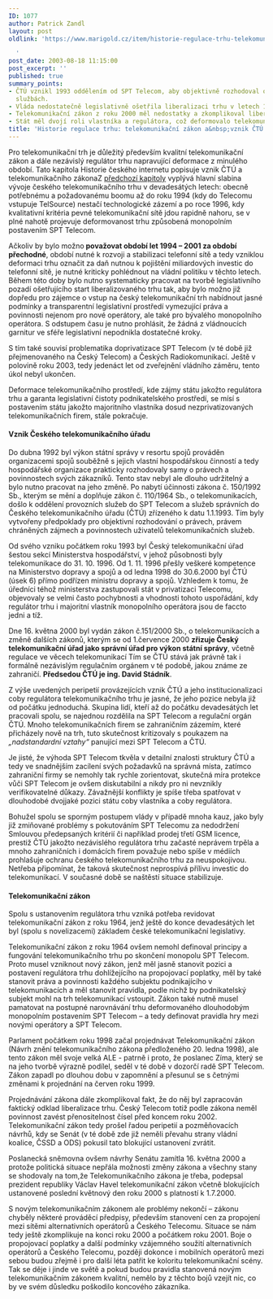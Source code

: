 ```yaml
---
ID: 1077
author: Patrick Zandl
layout: post
oldlink: 'https://www.marigold.cz/item/historie-regulace-trhu-telekomunikacni-zakon-a-vznik-ctu

  '
post_date: 2003-08-18 11:15:00
post_excerpt: ''
published: true
summary_points:
- ČTÚ vznikl 1993 oddělením od SPT Telecom, aby objektivně rozhodoval o telekomunikačních
  službách.
- Vláda nedostatečně legislativně ošetřila liberalizaci trhu v letech 1994-2001.
- Telekomunikační zákon z roku 2000 měl nedostatky a zkomplikoval liberalizaci trhu.
- Stát měl dvojí roli vlastníka a regulátora, což deformovalo telekomunikační prostředí.
title: 'Historie regulace trhu: telekomunikační zákon a&nbsp;vznik ČTÚ'
---
```


Pro telekomunikační trh je důležitý především kvalitní telekomunikační zákon a dále nezávislý regulátor trhu napravující deformace z minulého období. Tato kapitola Historie českého internetu popisuje vznik ČTÚ a telekomunikačního zákona<!--more-->Z <A href="/historieinternetu/ucednickaleta030811.html">předchozí kapitoly</A> vyplývá hlavní slabina vývoje českého telekomunikačního trhu v devadesátých letech: obecně potřebnému a požadovanému boomu až do roku 1994 (kdy do Telecomu vstupuje TelSource) nestačí technologické zázemí a po roce 1996, kdy kvalitativní kritéria pevné telekomunikační sítě jdou rapidně nahoru, se v plné nahotě projevuje deformovanost trhu způsobená monopolním postavením SPT Telecom. 
<p>
Ačkoliv by bylo možno<STRONG> považovat období let 1994 &#8211; 2001 za období přechodné</STRONG>, období nutné k rozvoji a stabilizaci telefonní sítě a tedy vzniklou deformaci trhu označit za daň nutnou k pojištění miliardových investic do telefonní sítě, je nutné kriticky pohlédnout na vládní politiku v těchto letech. Během této doby bylo nutno systematicky pracovat na tvorbě legislativního pozadí ošetřujícího start liberalizovaného trhu tak, aby bylo možno již dopředu pro zájemce o vstup na český telekomunikační trh nabídnout jasné podmínky a transparentní legislativní prostředí vymezující práva a povinnosti nejenom pro nové operátory, ale také pro bývalého monopolního operátora. S odstupem času je nutno prohlásit, že žádná z vládnoucích garnitur ve sféře legislativní nepodnikla dostatečné kroky. 
<p>
S tím také souvisí problematika doprivatizace SPT Telecom (v té době již přejmenovaného na Český Telecom) a Českých Radiokomunikací. Ještě v polovině roku 2003, tedy jedenáct let od zveřejnění vládního záměru, tento úkol nebyl ukončen. 
<p>
Deformace telekomunikačního prostředí, kde zájmy státu jakožto regulátora trhu a garanta legislativní čistoty podnikatelského prostředí, se mísí s postavením státu jakožto majoritního vlastníka dosud nezprivatizovaných telekomunikačních firem, stále pokračuje.&#160; 
<H4>Vznik Českého telekomunikačního úřadu</H4>
<p>
Do dubna 1992 byl výkon státní správy v resortu spojů prováděn organizacemi spojů souběžně s jejich vlastní hospodářskou činností a tedy hospodářské organizace prakticky rozhodovaly samy o právech a povinnostech svých zákazníků. Tento stav nebyl ale dlouho udržitelný a bylo nutno pracovat na jeho změně. Po nabytí účinnosti zákona č. 150/1992 Sb., kterým se mění a doplňuje zákon č. 110/1964 Sb., o telekomunikacích, došlo k oddělení provozních služeb do SPT Telecom a služeb správních do Českého telekomunikačního úřadu (ČTÚ) zřízeného k datu 1.1.1993. Tím byly vytvořeny předpoklady pro objektivní rozhodování o právech, právem chráněných zájmech a povinnostech uživatelů telekomunikačních služeb. 
<p>
Od svého vzniku počátkem roku 1993 byl Český telekomunikační úřad šestou sekcí Ministerstva hospodářství, v jehož působnosti byly telekomunikace do 31. 10. 1996. Od 1. 11. 1996 přešly veškeré kompetence na Ministerstvo dopravy a spojů a od ledna 1998 do 30.6.2000 byl ČTÚ (úsek 6) přímo podřízen ministru dopravy a spojů. Vzhledem k tomu, že úředníci téhož ministerstva zastupovali stát v privatizaci Telecomu, objevovaly se velmi často pochybnosti a vhodnosti tohoto uspořádání, kdy regulátor trhu i majoritní vlastník monopolního operátora jsou de faccto jedni a tíž. 
<p>
Dne 16. května 2000 byl vydán zákon č.151/2000 Sb., o telekomunikacích a změně dalších zákonů, kterým se od 1.července 2000 <STRONG>zřizuje Český telekomunikační úřad jako správní úřad pro výkon státní správy</STRONG>, včetně regulace ve věcech telekomunikací Tím se ČTÚ stává jak právně tak i formálně nezávislým regulačním orgánem v té podobě, jakou známe ze zahraničí. <STRONG>Předsedou ČTÚ je ing. David Stádník</STRONG>. 
<p>
Z výše uvedených peripetií provázejících vznik ČTÚ a jeho institucionalizaci coby regulátora telekomunikačního trhu je jasné, že jeho pozice nebyla již od počátku jednoduchá. Skupina lidí, kteří až do počátku devadesátých let pracovali spolu, se najednou rozdělila na SPT Telecom a regulační orgán ČTÚ. Mnoho telekomunikačních firem se zahraničním zázemím, které přicházely nově na trh, tuto skutečnost kritizovaly s poukazem na <EM>&#8222;nadstandardní vztahy&#8220;</EM> panující mezi SPT Telecom a ČTÚ. 
<p>
Je jisté, že výhoda SPT Telecom tkvěla v detailní znalosti struktury ČTÚ a tedy ve snadnějším zacílení svých požadavků na správná místa, zatímco zahraniční firmy se nemohly tak rychle zorientovat, skutečná míra protekce vůči SPT Telecom je ovšem diskutabilní a nikdy pro ni nevznikly verifikovatelné důkazy. Závažnější konflikty je spíše třeba spatřovat v dlouhodobé dvojjaké pozici státu coby vlastníka a coby regulátora. 
<p>
Bohužel spolu se sporným postupem vlády v případě mnoha kauz, jako byly již zmiňované problémy s pokutováním SPT Telecomu za nedodržení Smlouvou předepsaných kritérií či například prodej třetí GSM licence, prestiž ČTÚ jakožto nezávislého regulátora trhu začasté neprávem trpěla a mnoho zahraničních i domácích firem považuje nebo spíše v médiích prohlašuje ochranu českého telekomunikačního trhu za neuspokojivou. Netřeba připomínat, že taková skutečnost neprospívá přílivu investic do telekomunikací. V současné době se naštěstí situace stabilizuje. 
<H4>Telekomunikační zákon</H4>
<p>
Spolu s ustanovením regulátora trhu vzniká potřeba revidovat telekomunikační zákon z roku 1964, jenž ještě do konce devadesátých let byl (spolu s novelizacemi) základem české telekomunikační legislativy. 
<p>
Telekomunikační zákon z roku 1964 ovšem nemohl definoval principy a fungování telekomunikačního trhu po skončení monopolu SPT Telecom. Proto musel vzniknout nový zákon, jenž měl jasně stanovit pozici a postavení regulátora trhu dohlížejícího na propojovací poplatky, měl by také stanovit práva a povinnosti každého subjektu podnikajícího v telekomunikacích a měl stanovit pravidla, podle nichž by podnikatelský subjekt mohl na trh telekomunikací vstoupit. Zákon také nutně musel pamatovat na postupné narovnávání trhu deformovaného dlouhodobým monopolním postavením SPT Telecom &#8211; a tedy definovat pravidla hry mezi novými operátory a SPT Telecom. 
<p>
Parlament počátkem roku 1998 začal projednávat Telekomunikační zákon (Návrh znění telekomunikačního zákona předloženého 20. ledna 1998), ale tento zákon měl svoje velká ALE - patrně i proto, že poslanec Zíma, který se na jeho tvorbě výrazně podílel, seděl v té době v dozorčí radě SPT Telecom. Zákon zapadl po dlouhou dobu v zapomnění a přesunul se s četnými změnami k projednání na červen roku 1999. 
<p>
Projednávání zákona dále zkomplikoval fakt, že do něj byl zapracován faktický odklad liberalizace trhu. Český Telecom totiž podle zákona neměl povinnost zavést přenositelnost čísel před koncem roku 2002. Telekomunikační zákon tedy prošel řadou peripetií a pozměňovacích návrhů, kdy se Senát (v té době zde již neměli převahu strany vládní koalice, ČSSD a ODS) pokusil tato blokující ustanovení zvrátit. 
<p>
Poslanecká sněmovna ovšem návrhy Senátu zamítla 16. května 2000 a protože politická situace nepřála možnosti změny zákona a všechny stany se shodovaly na tom,že Telekomunikačního zákona je třeba, podepsal prezident republiky Václav Havel telekomunikační zákon včetně blokujících ustanovené poslední květnový den roku 2000 s platností k 1.7.2000. 
<p>
S novým telekomunikačním zákonem ale problémy nekončí &#8211; zákonu chyběly některé prováděcí předpisy, především stanovení cen za propojení mezi sítěmi alternativních operátorů a Českého Telecomu. Situace se nám tedy ještě zkomplikuje na konci roku 2000 a počátkem roku 2001. Boje o propojovací poplatky a další podmínky vzájemného soužití alternativních operátorů a Českého Telecomu, později dokonce i mobilních operátorů mezi sebou budou zřejmě i pro další léta patřit ke koloritu telekomunikační scény. Tak se děje i jinde ve světě a pokud budou pravidla stanovená novým telekomunikačním zákonem kvalitní, nemělo by z těchto bojů vzejít nic, co by ve svém důsledku poškodilo koncového zákazníka. </p>